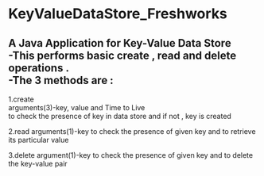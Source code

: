 # KeyValueDataStore_Freshworks
A Java Application for Key-Value Data Store   
-This performs basic create , read and delete operations .  
-The 3 methods are :
----------------------------------------------------
1.create  
arguments(3)-key, value and Time to Live  
to check the presence of key in data store and if not , key is created  

2.read
arguments(1)-key
to check the presence of given key and to retrieve its particular value 

3.delete
argument(1)-key
to check the presence of given key and to delete the key-value pair
